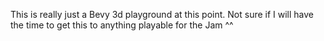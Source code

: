 This is really just a Bevy 3d playground at this point. Not sure if I will have the time to get this to anything playable for the Jam ^^
